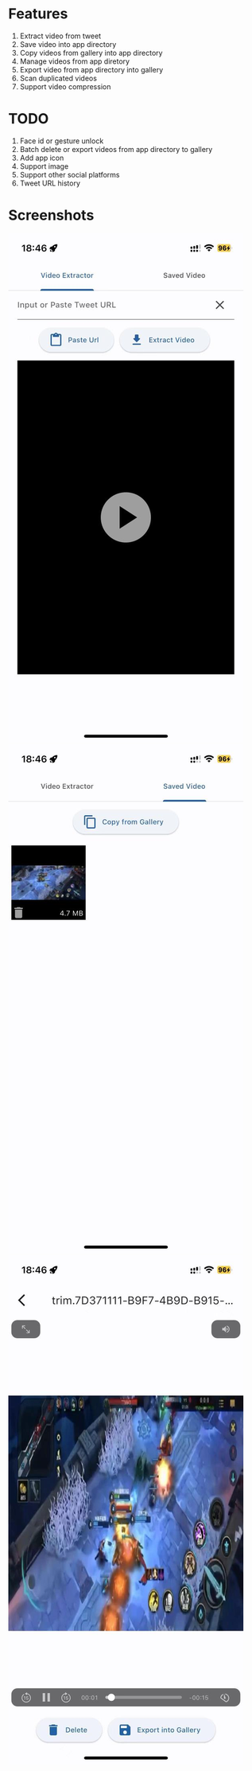# Features
1. Extract video from tweet
2. Save video into app directory
3. Copy videos from gallery into app directory
4. Manage videos from app diretory
5. Export video from app directory into gallery
6. Scan duplicated videos
7. Support video compression

# TODO
1. Face id or gesture unlock
2. Batch delete or export videos from app directory to gallery
3. Add app icon
4. Support image
5. Support other social platforms
6. Tweet URL history

# Screenshots
![](assets/screenshot1.jpeg)
![](assets/screenshot2.jpeg)
![](assets/screenshot3.jpeg)
